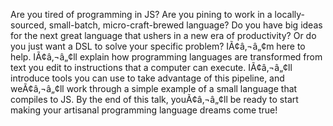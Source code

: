 Are you tired of programming in JS? Are you pining to work in a locally-sourced, small-batch, micro-craft-brewed language? Do you have big ideas for the next great language that ushers in a new era of productivity? Or do you just want a DSL to solve your specific problem? IÃ¢â‚¬â„¢m here to help. IÃ¢â‚¬â„¢ll explain how programming languages are transformed from text you edit to instructions that a computer can execute. IÃ¢â‚¬â„¢ll introduce tools you can use to take advantage of this pipeline, and weÃ¢â‚¬â„¢ll work through a simple example of a small language that compiles to JS. By the end of this talk, youÃ¢â‚¬â„¢ll be ready to start making your artisanal programming language dreams come true!
